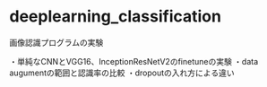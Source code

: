 # deeplearning_classification
画像認識プログラムの実験

・単純なCNNとVGG16、InceptionResNetV2のfinetuneの実験
・data augumentの範囲と認識率の比較
・dropoutの入れ方による違い
